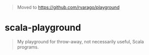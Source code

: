 > Moved to https://github.com/rvarago/playground

# scala-playground

> My playground for throw-away, not necessarily useful, Scala programs.
